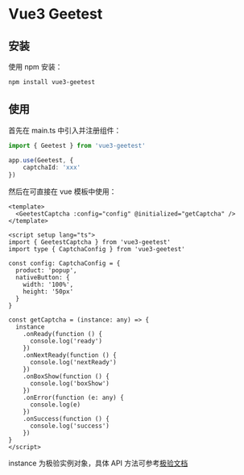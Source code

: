 # Vue3 Geetest

## 安装

使用 npm 安装：

```bash
npm install vue3-geetest
```

## 使用

首先在 main.ts 中引入并注册组件：

```ts
import { Geetest } from 'vue3-geetest'

app.use(Geetest, {
    captchaId: 'xxx'
})
```

然后在可直接在 vue 模板中使用：

```vue
<template>
  <GeetestCaptcha :config="config" @initialized="getCaptcha" />
</template>

<script setup lang="ts">
import { GeetestCaptcha } from 'vue3-geetest'
import type { CaptchaConfig } from 'vue3-geetest'

const config: CaptchaConfig = {
  product: 'popup',
  nativeButton: {
    width: '100%',
    height: '50px'
  }
}

const getCaptcha = (instance: any) => {
  instance
    .onReady(function () {
      console.log('ready')
    })
    .onNextReady(function () {
      console.log('nextReady')
    })
    .onBoxShow(function () {
      console.log('boxShow')
    })
    .onError(function (e: any) {
      console.log(e)
    })
    .onSuccess(function () {
      console.log('success')
    })
}
</script>
```

instance 为极验实例对象，具体 API 方法可参考[极验文档](https://docs.geetest.com/gt4/apirefer/api/web/#appendTo-position)
